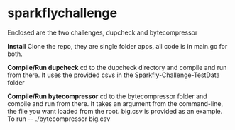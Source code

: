 # sparkflychallenge

Enclosed are the two challenges, dupcheck and bytecompressor

**Install**
Clone the repo, they are single folder apps, all code is in main.go for both.

**Compile/Run dupcheck**
cd to the dupcheck directory and compile and run from there.  It uses the provided csvs in the Sparkfly-Challenge-TestData folder

**Compile/Run bytecompressor**
cd to the bytecompressor folder and compile and run from there.  It takes an argument from the command-line, the file you want loaded from the root.  big.csv is provided as an example.  To run  -- ./bytecompressor big.csv

